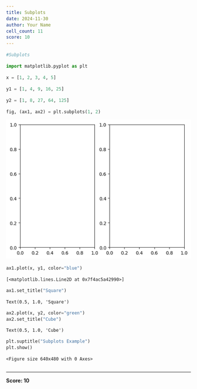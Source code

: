 ```yaml
---
title: Subplots
date: 2024-11-30
author: Your Name
cell_count: 11
score: 10
---
```


```python
#Subplots
```


```python
import matplotlib.pyplot as plt
```


```python
x = [1, 2, 3, 4, 5]
```


```python
y1 = [1, 4, 9, 16, 25]
```


```python
y2 = [1, 8, 27, 64, 125]
```


```python
fig, (ax1, ax2) = plt.subplots(1, 2)
```


    
![png](Subplots_files/Subplots_5_0.png)
    



```python
ax1.plot(x, y1, color="blue")
```




    [<matplotlib.lines.Line2D at 0x7f4ac5a42990>]




```python
ax1.set_title("Square")
```




    Text(0.5, 1.0, 'Square')




```python
ax2.plot(x, y2, color="green")
ax2.set_title("Cube")
```




    Text(0.5, 1.0, 'Cube')




```python
plt.suptitle("Subplots Example")
plt.show()
```


    <Figure size 640x480 with 0 Axes>



```python

```


---
**Score: 10**
